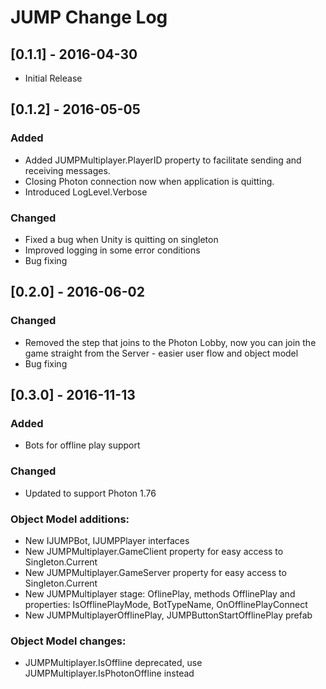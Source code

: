# JUMP Change Log

## [0.1.1] - 2016-04-30
- Initial Release

## [0.1.2] - 2016-05-05
### Added
- Added JUMPMultiplayer.PlayerID property to facilitate sending and receiving messages.
- Closing Photon connection now when application is quitting.
- Introduced LogLevel.Verbose

### Changed
- Fixed a bug when Unity is quitting on singleton
- Improved logging in some error conditions
- Bug fixing

## [0.2.0] - 2016-06-02
### Changed
- Removed the step that joins to the Photon Lobby, now you can join the game straight from the Server - easier user flow and object model
- Bug fixing

## [0.3.0] - 2016-11-13
### Added
- Bots for offline play support

### Changed
- Updated to support Photon 1.76

### Object Model additions:
- New IJUMPBot, IJUMPPlayer interfaces 
- New JUMPMultiplayer.GameClient property for easy access to Singleton<JUMPGameClient>.Current
- New JUMPMultiplayer.GameServer property for easy access to Singleton<JUMPGameServer>.Current
- New JUMPMultiplayer stage: OflinePlay, methods OfflinePlay and properties: IsOfflinePlayMode, BotTypeName, OnOfflinePlayConnect
- New JUMPMultiplayerOfflinePlay, JUMPButtonStartOfflinePlay prefab

### Object Model changes:
- JUMPMultiplayer.IsOffline deprecated, use JUMPMultiplayer.IsPhotonOffline instead
